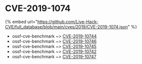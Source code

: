 # CVE-2019-1074
{% embed url="https://github.com/Live-Hack-CVE/full_database/blob/main/cves/2019/CVE-2019-1074.json" %}

* ossf-cve-benchmark ~> [CVE-2019-10744](https://www.alice-snow.ru/2019/database/cve-2019-1074/cve-2019-10744-ossf-cve-benchmark)
* ossf-cve-benchmark ~> [CVE-2019-10746](https://www.alice-snow.ru/2019/database/cve-2019-1074/cve-2019-10746-ossf-cve-benchmark)
* ossf-cve-benchmark ~> [CVE-2019-10745](https://www.alice-snow.ru/2019/database/cve-2019-1074/cve-2019-10745-ossf-cve-benchmark)
* ossf-cve-benchmark ~> [CVE-2019-10742](https://www.alice-snow.ru/2019/database/cve-2019-1074/cve-2019-10742-ossf-cve-benchmark)
* ossf-cve-benchmark ~> [CVE-2019-10747](https://www.alice-snow.ru/2019/database/cve-2019-1074/cve-2019-10747-ossf-cve-benchmark)